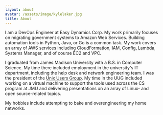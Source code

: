 ```yaml
---
layout: about
avatar: /assets/image/kylelaker.jpg
title: About
---
```


I am a DevOps Engineer at Easy Dynamics Corp. My work primarily focuses on migrating government systems to Amazon Web Services. Building automation tools in Python, Java, or Go is a common task. My work covers an array of AWS services including CloudFormation, IAM, Config, Lambda, Systems Manager, and of course EC2 and VPC.

I graduated from James Madison University with a B.S. in Computer Science. My time there included employment in the university's IT department, including the help desk and network engineering team. I was the president of the [Unix Users Group](https://www.jmunixusers.org). My time in the UUG included working on a virtual machine to support the tools used across the CS program at JMU and delivering presentations on an array of Linux- and open source-related topics.

My hobbies include attempting to bake and overengineering my home networks.